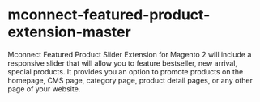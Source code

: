 # mconnect-featured-product-extension-master
Mconnect Featured Product Slider Extension for Magento 2 will include a responsive slider that will allow you to feature bestseller, new arrival, special products. It provides you an option to promote products on the homepage, CMS page, category page, product detail pages, or any other page of your website.
